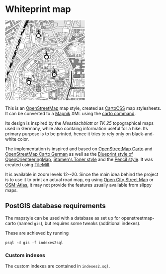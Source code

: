 # Whiteprint map

![screenshot](.thumb.png)

This is an [OpenStreetMap](https://www.openstreetmap.org) map style, created as [CartoCSS](https://github.com/mapbox/carto) map stylesheets. It can be converted to a [Mapnik](https://mapnik.org/) XML using the [carto command](https://cartocss.readthedocs.io/en/latest/installation_usage.html#usage-from-the-command-line).

Its design is inspired by the _Messtischblatt_ or _TK 25_ topographical maps used in Germany, while also containg information useful for a hike. Its primary purpose is to be printed, hence it tries to rely only on black-and-white color.

The implementation is inspired and based on [OpenStreetMap Carto](https://github.com/gravitystorm/openstreetmap-carto) and [OpenStreetMap Carto German](https://github.com/giggls/openstreetmap-carto-de) as well as the [Blueprint style of OpenOrienteeringMap](https://github.com/oobrien/oomap/tree/master), [Stamen's Toner style](https://github.com/geofabrik/toner) and the [Pencil style](https://github.com/openmaptiles/mapbox-studio-pencil.tm2). It was created using [TileMill](https://github.com/tilemill-project/tilemill).

It is available in zoom levels 12--20.
Since the main idea behind the project is to use it to print an actual road map, eg using [Open City Street Map](https://github.com/hholzgra/ocitysmap/) or [OSM-Atlas](https://github.com/openstreetmap/svn-archive/tree/main/applications/rendering/osm-atlas), it may not provide the features usually available from slippy maps.

## PostGIS database requirements

The mapstyle can be used with a database as set up for openstreetmap-carto (named ``gis``), but requires some tweaks (additional indexes).

These are achieved by running

    psql -d gis -f indexes2sql

### Custom indexes

The custom indexes are contained in ``indexes2.sql``.
